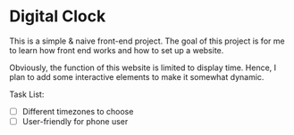 # Digital Clock

This is a simple & naive front-end project. The goal of this project is for me to learn how front end works and how to set up a website.

Obviously, the function of this website is limited to display time. Hence, I plan to add some interactive elements to make it somewhat dynamic.

Task List:
- [ ] Different timezones to choose
- [ ] User-friendly for phone user
